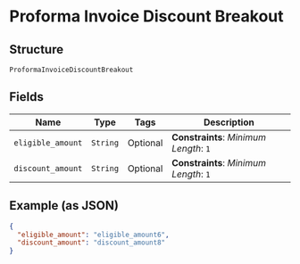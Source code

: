 
# Proforma Invoice Discount Breakout

## Structure

`ProformaInvoiceDiscountBreakout`

## Fields

| Name | Type | Tags | Description |
|  --- | --- | --- | --- |
| `eligible_amount` | `String` | Optional | **Constraints**: *Minimum Length*: `1` |
| `discount_amount` | `String` | Optional | **Constraints**: *Minimum Length*: `1` |

## Example (as JSON)

```json
{
  "eligible_amount": "eligible_amount6",
  "discount_amount": "discount_amount8"
}
```

